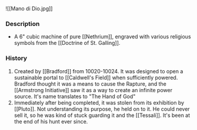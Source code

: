 ![[Mano di Dio.jpg]]
### Description
- A 6" cubic machine of pure [[Nethrium]], engraved with various religious symbols from the [[Doctrine of St. Galling]]. 

### History
1. Created by [[Bradford]] from 10020-10024. It was designed to open a sustainable portal to [[Caldwell's Field]] when sufficiently powered. Bradford thought it was a means to cause the Rapture, and the [[Armstrong Initiative]] saw it as a way to create an infinite power source. It's name translates to "The Hand of God"
2. Immediately after being completed, it was stolen from its exhibition by [[Pluto]]. Not understanding its purpose, he held on to it. He could never sell it, so he was kind of stuck guarding it and the [[Tessali]]. It's been at the end of his hunt ever since.